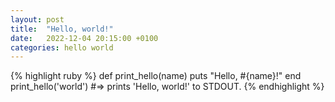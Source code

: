 ```yaml
---
layout: post
title:  "Hello, world!"
date:   2022-12-04 20:15:00 +0100
categories: hello world
---
```

{% highlight ruby %}
def print_hello(name)
  puts "Hello, #{name}!"
end
print_hello('world')
#=> prints 'Hello, world!' to STDOUT.
{% endhighlight %}
